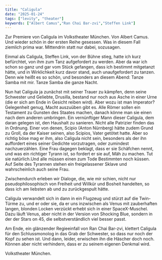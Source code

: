 ```yaml
---
title: "Caligula"
date: "2025-01-24"
tags: ["levity", "theater"]
keywords: ["Albert Camus","Ran Chai Bar-zvi","Steffen Link"]
---
```

Zur Premiere von Caligula im Volkstheater München. Von Albert Camus. Und wieder schön in der ersten Reihe gesessen. Was in diesem Fall ziemlich prima war. Mittendrin statt nur dabei, sozusagen.

Einmal als Caligula, Steffen Link, von der Bühne stieg, hatte ich kurz befürchtet, von ihm zum Tanz aufgefordert zu werden. Aber da war ich schon so ganz und gar vom Stück gefangen, dass ich bestimmt mitgetanzt hätte, und in Wirklichkeit kurz davor stand, auch unaufgefordert zu tanzen. Denn wie heißt es so schön, und besonders an diesem Abend: Tanze Samba mit mir. Tanze Samba die ganze Nacht.

Nun hat Caligula ja zunächst mit seiner Trauer zu kämpfen, denn seine Schwester und Geliebte, Drusilla, bestand nur noch aus Asche in einer Urne (die er sich am Ende in Gesicht reiben wird). Aber wozu ist man Imperator? Gelegenheit genug, Macht auszuüben gibt es. Alle Römer sollen ein Testament zu Gunsten des Staates machen, danach könne man sie einen nach dem anderen umbringen. Ein vernünftiger Mann dieser Caligula, dem daran gelegen ist, den Haushalt zu sanieren. Nicht alle Patrizier finden das in Ordnung. Einer von denen, Scipio (Anton Nürnberg) hätte zudem Grund zu Groll, da der Kaiser seinen, also Scipios, Vater getötet hatte. Aber so richtig böse mag er ihm, also Caligula nicht sein, besonders als der ihn auffordert eines seiner Gedichte vorzutragen, oder zumindest nachzuerzählen. Eine Frau dagegen beklagt, dass er sie Schäfchen nennt, und was ein richtiger Tyrann ist, so fordert er sie auf, Mäh zu machen. Tut sie natürlich.Und alle müssen einen zum Tode Bestimmten noch küssen. Auf Seite des Tyrannen stehen ein freigelassener Sklave und wahrscheinlich auch seine Frau.

Zwischendurch erleben wir Dialoge, die, wie mir schien, nicht nur pseudophilosophisch von Freiheit und Willkür und Bosheit handelten, so dass ich am liebsten ab und zu zurückgespult hätte. 

Caligula verwandelt sich in dann in ein Flugzeug und stürzt auf die Twin-Türme zu, und er oder sie, da er uns inzwischen als Venus mit zauberhaften langen, blonden Locken verzückt erhebt sich in einer SpaceX-Muschel. Dazu läuft Venus, aber nicht in der Version von Shocking Blue, sondern in der der Stars on 45, die selbstverständlich viel besser passt.

Am Ende, ein glänzender Regieeinfall von Ran Chai Bar-zvi, klettert Caligula für den Schlussmonolog in das Grab der Schwester, so dass nur noch der Kopf zu sehen ist. Und dann, leider, erwischen ihn die Häscher doch noch. Können aber nicht verhindern, dass er zu seinem eigenen Denkmal wird.

Volkstheater München.
